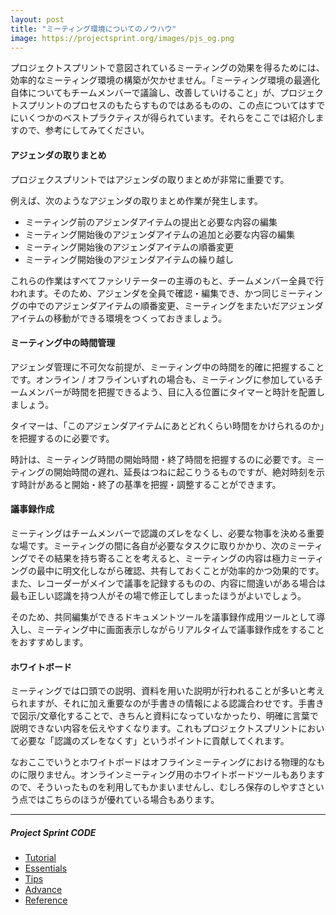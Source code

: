 ```yaml
---
layout: post
title: "ミーティング環境についてのノウハウ"
image: https://projectsprint.org/images/pjs_og.png
---
```


プロジェクトスプリントで意図されているミーティングの効果を得るためには、効率的なミーティング環境の構築が欠かせません。「ミーティング環境の最適化自体についてもチームメンバーで議論し、改善していけること」が、プロジェクトスプリントのプロセスのもたらすものではあるものの、この点についてはすでにいくつかのベストプラクティスが得られています。それらをここでは紹介しますので、参考にしてみてください。

#### アジェンダの取りまとめ
プロジェクスプリントではアジェンダの取りまとめが非常に重要です。

例えば、次のようなアジェンダの取りまとめ作業が発生します。
- ミーティング前のアジェンダアイテムの提出と必要な内容の編集
- ミーティング開始後のアジェンダアイテムの追加と必要な内容の編集
- ミーティング開始後のアジェンダアイテムの順番変更
- ミーティング開始後のアジェンダアイテムの繰り越し

これらの作業はすべてファシリテーターの主導のもと、チームメンバー全員で行われます。そのため、アジェンダを全員で確認・編集でき、かつ同じミーティングの中でのアジェンダアイテムの順番変更、ミーティングをまたいだアジェンダアイテムの移動ができる環境をつくっておきましょう。

#### ミーティング中の時間管理
アジェンダ管理に不可欠な前提が、ミーティング中の時間を的確に把握することです。オンライン / オフラインいずれの場合も、ミーティングに参加しているチームメンバーが時間を把握できるよう、目に入る位置にタイマーと時計を配置しましょう。

タイマーは、「このアジェンダアイテムにあとどれくらい時間をかけられるのか」を把握するのに必要です。

時計は、ミーティング時間の開始時間・終了時間を把握するのに必要です。ミーティングの開始時間の遅れ、延長はつねに起こりうるものですが、絶対時刻を示す時計があると開始・終了の基準を把握・調整することができます。


#### 議事録作成
ミーティングはチームメンバーで認識のズレをなくし、必要な物事を決める重要な場です。ミーティングの間に各自が必要なタスクに取りかかり、次のミーティングでその結果を持ち寄ることを考えると、ミーティングの内容は極力ミーティングの最中に明文化しながら確認、共有しておくことが効率的かつ効果的です。また、レコーダーがメインで議事を記録するものの、内容に間違いがある場合は最も正しい認識を持つ人がその場で修正してしまったほうがよいでしょう。

そのため、共同編集ができるドキュメントツールを議事録作成用ツールとして導入し、ミーティング中に画面表示しながらリアルタイムで議事録作成をすることをおすすめします。

#### ホワイトボード
ミーティングでは口頭での説明、資料を用いた説明が行われることが多いと考えられますが、それに加え重要なのが手書きの情報による認識合わせです。手書きで図示/文章化することで、きちんと資料になっていなかったり、明確に言葉で説明できない内容を伝えやすくなります。これもプロジェクトスプリントにおいて必要な「認識のズレをなくす」というポイントに貢献してくれます。

なおここでいうとホワイトボードはオフラインミーティングにおける物理的なものに限りません。オンラインミーティング用のホワイトボードツールもありますので、そういったものを利用してもかまいませんし、むしろ保存のしやすさという点ではこちらのほうが優れている場合もあります。


---

##### Project Sprint CODE
- [Tutorial](../tutorial/index.md)
- [Essentials](../essentials.md)
- [Tips](../tips/index.md)
- [Advance](../advance.md)
- [Reference](../reference.md)
